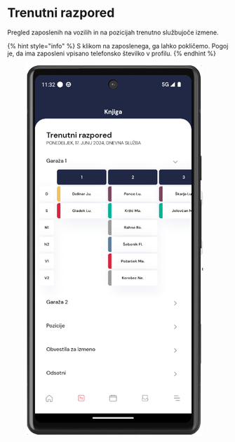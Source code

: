 # Trenutni razpored

Pregled zaposlenih na vozilih in na pozicijah trenutno službujoče izmene.

{% hint style="info" %}
S klikom na zaposlenega, ga lahko pokličemo. Pogoj je, da ima zaposleni vpisano telefonsko številko v profilu.
{% endhint %}

<figure><img src="../.gitbook/assets/image (194).png" alt=""><figcaption></figcaption></figure>
